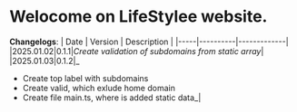 # Welocome on LifeStylee website.

**Changelogs**:
| Date | Version | Description |
|-----|----------|-------------|
|2025.01.02|0.1.1|_Create validation of subdomains from static array_|
|2025.01.03|0.1.2|\_

- Create top label with subdomains
- Create valid, which exlude home domain
- Create file main.ts, where is added static data\_|
